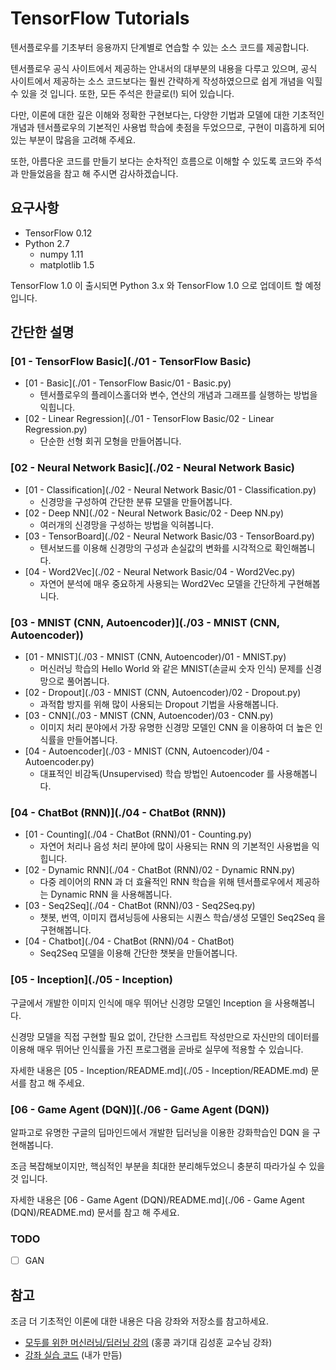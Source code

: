 # TensorFlow Tutorials

텐서플로우를 기초부터 응용까지 단계별로 연습할 수 있는 소스 코드를 제공합니다.

텐서플로우 공식 사이트에서 제공하는 안내서의 대부분의 내용을 다루고 있으며,
공식 사이트에서 제공하는 소스 코드보다는 훨씬 간략하게 작성하였으므로 쉽게 개념을 익힐 수 있을 것 입니다.
또한, 모든 주석은 한글로(!) 되어 있습니다.

다만, 이론에 대한 깊은 이해와 정확한 구현보다는,
다양한 기법과 모델에 대한 기초적인 개념과 텐서플로우의 기본적인 사용법 학습에 촛점을 두었으므로,
구현이 미흡하게 되어 있는 부분이 많음을 고려해 주세요.

또한, 아름다운 코드를 만들기 보다는 순차적인 흐름으로 이해할 수 있도록 코드와 주석과 만들었음을 참고 해 주시면 감사하겠습니다.

## 요구사항

- TensorFlow 0.12
- Python 2.7
    - numpy 1.11
    - matplotlib 1.5

TensorFlow 1.0 이 출시되면 Python 3.x 와 TensorFlow 1.0 으로 업데이트 할 예정입니다.

## 간단한 설명

### [01 - TensorFlow Basic](./01 - TensorFlow Basic)

- [01 - Basic](./01 - TensorFlow Basic/01 - Basic.py)
  - 텐서플로우의 플레이스홀더와 변수, 연산의 개념과 그래프를 실행하는 방법을 익힙니다.
- [02 - Linear Regression](./01 - TensorFlow Basic/02 - Linear Regression.py)
  - 단순한 선형 회귀 모형을 만들어봅니다.

### [02 - Neural Network Basic](./02 - Neural Network Basic)

- [01 - Classification](./02 - Neural Network Basic/01 - Classification.py)
  - 신경망을 구성하여 간단한 분류 모델을 만들어봅니다.
- [02 - Deep NN](./02 - Neural Network Basic/02 - Deep NN.py)
  - 여러개의 신경망을 구성하는 방법을 익혀봅니다.
- [03 - TensorBoard](./02 - Neural Network Basic/03 - TensorBoard.py)
  - 텐서보드를 이용해 신경망의 구성과 손실값의 변화를 시각적으로 확인해봅니다.
- [04 - Word2Vec](./02 - Neural Network Basic/04 - Word2Vec.py)
  - 자연어 분석에 매우 중요하게 사용되는 Word2Vec 모델을 간단하게 구현해봅니다.

### [03 - MNIST (CNN, Autoencoder)](./03 - MNIST (CNN, Autoencoder))

- [01 - MNIST](./03 - MNIST (CNN, Autoencoder)/01 - MNIST.py)
  - 머신러닝 학습의 Hello World 와 같은 MNIST(손글씨 숫자 인식) 문제를 신경망으로 풀어봅니다.
- [02 - Dropout](./03 - MNIST (CNN, Autoencoder)/02 - Dropout.py)
  - 과적합 방지를 위해 많이 사용되는 Dropout 기법을 사용해봅니다.
- [03 - CNN](./03 - MNIST (CNN, Autoencoder)/03 - CNN.py)
  - 이미지 처리 분야에서 가장 유명한 신경망 모델인 CNN 을 이용하여 더 높은 인식률을 만들어봅니다.
- [04 - Autoencoder](./03 - MNIST (CNN, Autoencoder)/04 - Autoencoder.py)
  - 대표적인 비감독(Unsupervised) 학습 방법인 Autoencoder 를 사용해봅니다.

### [04 - ChatBot (RNN)](./04 - ChatBot (RNN))

- [01 - Counting](./04 - ChatBot (RNN)/01 - Counting.py)
  - 자연어 처리나 음성 처리 분야에 많이 사용되는 RNN 의 기본적인 사용법을 익힙니다.
- [02 - Dynamic RNN](./04 - ChatBot (RNN)/02 - Dynamic RNN.py)
  - 다중 레이어의 RNN 과 더 효율적인 RNN 학습을 위해 텐서플로우에서 제공하는 Dynamic RNN 을 사용해봅니다.
- [03 - Seq2Seq](./04 - ChatBot (RNN)/03 - Seq2Seq.py)
  - 챗봇, 번역, 이미지 캡셔닝등에 사용되는 시퀀스 학습/생성 모델인 Seq2Seq 을 구현해봅니다.
- [04 - Chatbot](./04 - ChatBot (RNN)/04 - ChatBot)
  - Seq2Seq 모델을 이용해 간단한 챗봇을 만들어봅니다.

### [05 - Inception](./05 - Inception)

구글에서 개발한 이미지 인식에 매우 뛰어난 신경망 모델인 Inception 을 사용해봅니다.

신경망 모델을 직접 구현할 필요 없이, 간단한 스크립트 작성만으로 자신만의 데이터를 이용해 매우 뛰어난 인식률을 가진 프로그램을 곧바로 실무에 적용할 수 있습니다.

자세한 내용은 [05 - Inception/README.md](./05 - Inception/README.md) 문서를 참고 해 주세요.

### [06 - Game Agent (DQN)](./06 - Game Agent (DQN))

알파고로 유명한 구글의 딥마인드에서 개발한 딥러닝을 이용한 강화학습인 DQN 을 구현해봅니다.

조금 복잡해보이지만, 핵심적인 부분을 최대한 분리해두었으니 충분히 따라가실 수 있을 것 입니다.

자세한 내용은 [06 - Game Agent (DQN)/README.md](./06 - Game Agent (DQN)/README.md) 문서를 참고 해 주세요.

### TODO

- [ ] GAN

## 참고

조금 더 기초적인 이론에 대한 내용은 다음 강좌와 저장소를 참고하세요.

- [모두를 위한 머신러닝/딥러닝 강의](https://www.youtube.com/watch?v=BS6O0zOGX4E&list=PLlMkM4tgfjnLSOjrEJN31gZATbcj_MpUm) (홍콩 과기대 김성훈 교수님 강좌)
- [강좌 실습 코드](https://github.com/golbin/TensorFlow-ML-Exercises) (내가 만듬)
